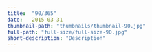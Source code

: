 ```yaml
---
title:  "90/365"
date:   2015-03-31
thumbnail-path: "thumbnails/thumbnail-90.jpg"
full-path: "full-size/full-size-90.jpg"
short-description: "Description"
---
```

